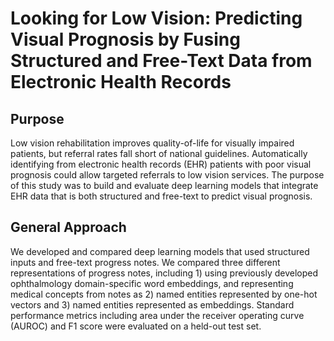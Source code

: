 # Looking for Low Vision: Predicting Visual Prognosis by Fusing Structured and Free-Text Data from Electronic Health Records

## Purpose

Low vision rehabilitation improves quality-of-life for visually impaired patients, but referral rates fall short of national guidelines. Automatically identifying from electronic health records (EHR) patients with poor visual prognosis could allow targeted referrals to low vision services. The purpose of this study was to build and evaluate deep learning models that integrate EHR data that is both structured and free-text to predict visual prognosis.

## General Approach

We developed and compared deep learning models that used structured inputs and free-text progress notes. We compared three different representations of progress notes, including 1) using previously developed ophthalmology domain-specific word embeddings, and representing medical concepts from notes as 2) named entities represented by one-hot vectors and 3) named entities represented as embeddings. Standard performance metrics including area under the receiver operating curve (AUROC) and F1 score were evaluated on a held-out test set.
